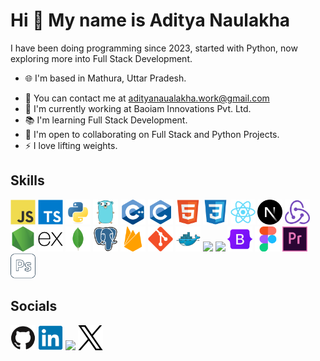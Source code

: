 # Hi 👋 My name is Aditya Naulakha

I have been doing programming since 2023, started with Python, now exploring more into Full Stack Development.

- 🌐 I'm based in Mathura, Uttar Pradesh.
<!--- - 🖥️ See my portfolio at [Professional Space](https://your-portfolio-link.com) --->
- 📧 You can contact me at [adityanaualakha.work@gmail.com](mailto:adityanaualakha.work@gmail.com)
- 🚀 I'm currently working at Baoiam Innovations Pvt. Ltd.
- 📚 I'm learning Full Stack Development.
- 🤝 I'm open to collaborating on Full Stack and Python Projects.
- ⚡ I love lifting weights.

## Skills

<a href="https://developer.mozilla.org/en-US/docs/Web/JavaScript"><img src="https://raw.githubusercontent.com/devicons/devicon/master/icons/javascript/javascript-original.svg" height="40"></a>
<a href="https://www.typescriptlang.org/"><img src="https://raw.githubusercontent.com/devicons/devicon/master/icons/typescript/typescript-original.svg" height="40"></a>
<a href="https://www.python.org/"><img src="https://raw.githubusercontent.com/devicons/devicon/master/icons/python/python-original.svg" height="40"></a>
<a href="https://golang.org/"><img src="https://raw.githubusercontent.com/devicons/devicon/master/icons/go/go-original.svg" height="40"></a>
<a href="https://isocpp.org/"><img src="https://raw.githubusercontent.com/devicons/devicon/master/icons/cplusplus/cplusplus-original.svg" height="40"></a>
<a href="https://en.wikipedia.org/wiki/C_(programming_language)"><img src="https://raw.githubusercontent.com/devicons/devicon/master/icons/c/c-original.svg" height="40"></a>
<a href="https://developer.mozilla.org/en-US/docs/Web/HTML"><img src="https://raw.githubusercontent.com/devicons/devicon/master/icons/html5/html5-original.svg" height="40"></a>
<a href="https://developer.mozilla.org/en-US/docs/Web/CSS"><img src="https://raw.githubusercontent.com/devicons/devicon/master/icons/css3/css3-original.svg" height="40"></a>
<a href="https://reactjs.org/"><img src="https://raw.githubusercontent.com/devicons/devicon/master/icons/react/react-original.svg" height="40"></a>
<a href="https://nextjs.org/"><img src="https://raw.githubusercontent.com/devicons/devicon/master/icons/nextjs/nextjs-original.svg" height="40"></a>
<a href="https://redux.js.org/"><img src="https://raw.githubusercontent.com/devicons/devicon/master/icons/redux/redux-original.svg" height="40"></a>
<a href="https://nodejs.org/"><img src="https://raw.githubusercontent.com/devicons/devicon/master/icons/nodejs/nodejs-original.svg" height="40"></a>
<a href="https://expressjs.com/"><img src="https://raw.githubusercontent.com/devicons/devicon/master/icons/express/express-original.svg" height="40"></a>
<a href="https://www.mongodb.com/"><img src="https://raw.githubusercontent.com/devicons/devicon/master/icons/mongodb/mongodb-original.svg" height="40"></a>
<a href="https://www.postgresql.org/"><img src="https://raw.githubusercontent.com/devicons/devicon/master/icons/postgresql/postgresql-original.svg" height="40"></a>
<a href="https://firebase.google.com/"><img src="https://raw.githubusercontent.com/devicons/devicon/master/icons/firebase/firebase-plain.svg" height="40"></a>
<a href="https://git-scm.com/"><img src="https://raw.githubusercontent.com/devicons/devicon/master/icons/git/git-original.svg" height="40"></a>
<a href="https://www.docker.com/"><img src="https://raw.githubusercontent.com/devicons/devicon/master/icons/docker/docker-original.svg" height="40"></a>
<a href="https://aws.amazon.com/"><img src="https://upload.wikimedia.org/wikipedia/commons/9/93/Amazon_Web_Services_Logo.svg" height="35"></a>
<a href="https://tailwindcss.com/"><img src="https://upload.wikimedia.org/wikipedia/commons/d/d5/Tailwind_CSS_Logo.svg" height="35"></a>
<a href="https://getbootstrap.com/"><img src="https://raw.githubusercontent.com/devicons/devicon/master/icons/bootstrap/bootstrap-original.svg" height="40"></a>
<a href="https://www.figma.com/"><img src="https://raw.githubusercontent.com/devicons/devicon/master/icons/figma/figma-original.svg" height="40"></a>
<a href="https://www.adobe.com/products/premiere.html"><img src="https://raw.githubusercontent.com/devicons/devicon/master/icons/premierepro/premierepro-original.svg" height="40"></a>
<a href="https://www.adobe.com/products/photoshop.html"><img src="https://raw.githubusercontent.com/devicons/devicon/master/icons/photoshop/photoshop-line.svg" height="40"></a>

## Socials

<a href="https://github.com/adityanaulakha"><img src="https://raw.githubusercontent.com/devicons/devicon/master/icons/github/github-original.svg" height="40"></a>
<a href="https://www.linkedin.com/in/aditya-naulakha-7757412a1/"><img src="https://raw.githubusercontent.com/devicons/devicon/master/icons/linkedin/linkedin-original.svg" height="40"></a>
<a href="https://www.instagram.com/i_adityanaulakha/"><img src="https://upload.wikimedia.org/wikipedia/commons/e/e7/Instagram_logo_2016.svg" height="40"></a>
<a href="https://x.com/iadityanaulakha?s=09"><img src="https://raw.githubusercontent.com/devicons/devicon/master/icons/twitter/twitter-original.svg" height="40"></a>
<!--- <a href="https://youtube.com/your-youtube-profile"><img src="https://upload.wikimedia.org/wikipedia/commons/4/42/YouTube_icon_%282013-2017%29.png" height="40"></a> --->
